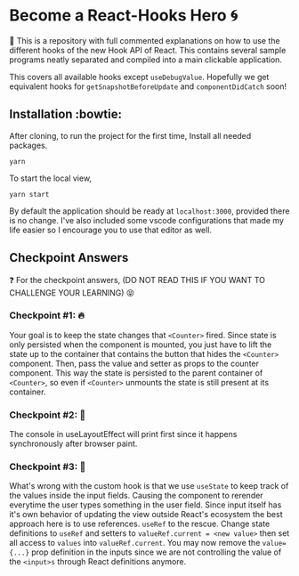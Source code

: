 # Become a React-Hooks Hero :cyclone:

:space_invader: This is a repository with full commented explanations on how to use the different hooks of the new Hook API of React.
This contains several sample programs neatly separated and compiled into a main clickable application.

This covers all available hooks except `useDebugValue`.
Hopefully we get equivalent hooks for `getSnapshotBeforeUpdate` and `componentDidCatch` soon!

## Installation :bowtie:

After cloning, to run the project for the first time,
Install all needed packages.

```
yarn
```

To start the local view,

```
yarn start
```

By default the application should be ready at `localhost:3000`, provided there is no change.
I've also included some vscode configurations that made my life easier so I encourage you to use that editor as well.

## Checkpoint Answers

:question: For the checkpoint answers, (DO NOT READ THIS IF YOU WANT TO CHALLENGE YOUR LEARNING) :stuck_out_tongue_closed_eyes:

### Checkpoint #1: :fire:

Your goal is to keep the state changes that `<Counter>` fired.
Since state is only persisted when the component is mounted, you just have to lift the state up to the
container that contains the button that hides the `<Counter>` component. Then, pass the value and setter as props to the counter component.
This way the state is persisted to the parent container of `<Counter>`, so even if `<Counter>` unmounts the state is still present at its container.

### Checkpoint #2: :punch:

The console in useLayoutEffect will print first since it happens synchronously after browser paint.

### Checkpoint #3: :shit:

What's wrong with the custom hook is that we use `useState` to keep track of the values inside the input fields.
Causing the component to rerender everytime the user types something in the user field.
Since input itself has it's own behavior of updating the view outside React's ecosystem the best approach here is to use references.
`useRef` to the rescue. Change state definitions to `useRef` and setters to `valueRef.current = <new value>` then set all access to `values`
into `valueRef.current`. You may now remove the `value={...}` prop definition in the inputs since we are not controlling the value of
the `<input>s` through React definitions anymore.
